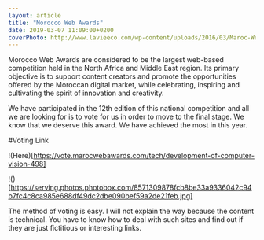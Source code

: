 ```yaml
---
layout: article
title: "Morocco Web Awards"
date: 2019-03-07 11:09:00+0200
coverPhoto: http://www.lavieeco.com/wp-content/uploads/2016/03/Maroc-Web-Awards.jpg
---
```



Morocco Web Awards are considered to be the largest web-based competition held in the North Africa and Middle East region. Its primary objective is to support content creators and promote the opportunities offered by the Moroccan digital market, while celebrating, inspiring and cultivating the spirit of innovation and creativity.

We have participated in the 12th edition of this national competition and all we are looking for is to vote for us in order to move to the final stage. We know that we deserve this award. We have achieved the most in this year.

#Voting Link

!(Here)[https://vote.marocwebawards.com/tech/development-of-computer-vision-498]

!()[https://serving.photos.photobox.com/8571309878fcb8be33a9336042c94b7fc4c8ca985e688df49dc2dbe090bef59a2de21feb.jpg]

The method of voting is easy. I will not explain the way because the content is technical. You have to know how to deal with such sites and find out if they are just fictitious or interesting links. 